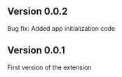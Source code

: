 ## Version 0.0.2
Bug fix: Added app initialization code

## Version 0.0.1
First version of the extension